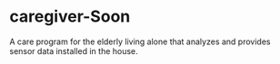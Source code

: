 # caregiver-Soon
A care program for the elderly living alone that analyzes and provides sensor data installed in the house.
